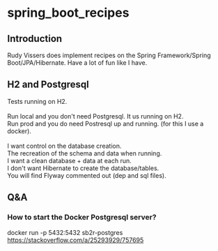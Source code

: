 # spring_boot_recipes

## Introduction
Rudy Vissers does implement recipes on the Spring Framework/Spring Boot/JPA/Hibernate.
Have a lot of fun like I have.

## H2 and Postgresql
Tests running on H2.<br><br>
Run local and you don't need Postgresql. It us running on H2.<br>
Run prod and you do need Postresql up and running. (for this I use a docker).<br><br>
I want control on the database creation.<br>
The recreation of the schema and data when running.<br>
I want a clean database + data at each run.<br>
I don't want Hibernate to create the database/tables.<br>
You will find Flyway commented out (dep and sql files).

## Q&A 

### How to start the Docker Postgresql server?
docker run -p 5432:5432 sb2r-postgres
https://stackoverflow.com/a/25293929/757695

